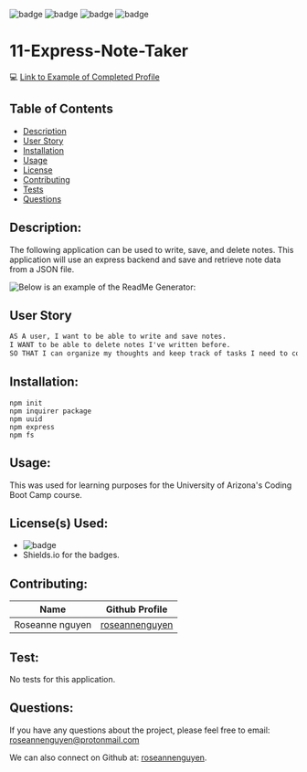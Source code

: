 ![badge](https://img.shields.io/github/last-commit/roseannenguyen/11-Express-Note-Taker) ![badge](https://img.shields.io/badge/license-MIT-informational) ![badge](https://img.shields.io/github/languages/top/roseannenguyen/11-Express-Note-Taker)  ![badge](https://img.shields.io/github/languages/count/roseannenguyen/11-Express-Note-Taker)

# 11-Express-Note-Taker
:computer: [Link to Example of Completed Profile](https://htmlpreview.github.io/?https://github.com/roseannenguyen/10-Team-Profile-Generator/blob/main/output/teamExample.html)

## Table of Contents

- [Description](#description)
- [User Story](#userstory)
- [Installation](#installation)
- [Usage](#usage)
- [License](#license)
- [Contributing](#contributing)
- [Tests](#tests)
- [Questions](#questions)

## Description:

The following application can be used to write, save, and delete notes. This application will use an express backend and save and retrieve note data from a JSON file. 

![Below is an example of the ReadMe Generator:](./assets/teamexample.gif)

<a name="userstory"></a>

## User Story

```md
AS A user, I want to be able to write and save notes.
I WANT to be able to delete notes I've written before.
SO THAT I can organize my thoughts and keep track of tasks I need to complete.
```

## Installation:

```text
npm init
npm inquirer package
npm uuid
npm express
npm fs
```

## Usage:

This was used for learning purposes for the University of Arizona's Coding Boot Camp course.

## License(s) Used:

- ![badge](https://img.shields.io/badge/license-MIT-informational)
- Shields.io for the badges.

## Contributing:

| Name            | Github Profile                                      |
| --------------- | --------------------------------------------------- |
| Roseanne nguyen | [roseannenguyen](https://github.com/roseannenguyen) |

## Test:

No tests for this application.

## Questions:

If you have any questions about the project, please feel free to email: roseannenguyen@protonmail.com

We can also connect on Github at: [roseannenguyen](https://github.com/roseannenguyen).
